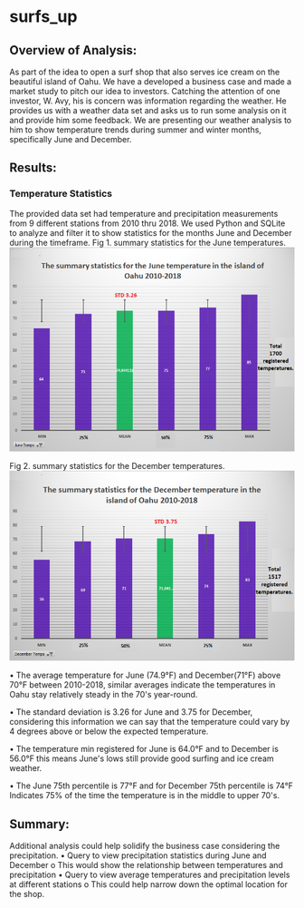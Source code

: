 # surfs_up
## Overview of Analysis:
As part of the idea to open a surf shop that also serves ice cream on the beautiful island of Oahu. We have a developed a business case and made a market study to pitch our idea to investors. Catching the attention of one investor, W. Avy, his is concern was information regarding the weather. He provides us with a weather data set and asks us to run some analysis on it and provide him some feedback. We are presenting our weather analysis to him to show temperature trends during summer and winter months, specifically June and December.

## Results:
### Temperature Statistics ###
The provided data set had temperature and precipitation measurements from 9 different stations from 2010 thru 2018. We used Python and SQLite to analyze and filter it to show statistics for the months June and December during the timeframe.
Fig 1. summary statistics for the June temperatures. 
![](ResourcesM9/june-temp.png) 

Fig 2. summary statistics for the December temperatures. 
![](resourcesM9/dec-temp.png) 
  
•	The average temperature for June (74.9°F) and December(71°F) above 70°F between 2010-2018, similar averages indicate the temperatures in Oahu stay relatively steady in the 70's year-round.

•	The standard deviation is 3.26 for June and 3.75 for December, considering this information we can say that the temperature could vary by 4 degrees above or below the expected temperature.

•	 The temperature min registered for June is 64.0°F and to December is 56.0°F this means June's lows still provide good surfing and ice cream weather.

•	The June 75th percentile is 77°F  and for  December 75th percentile is 74°F Indicates 75% of the time the temperature is in the middle to upper 70's.

## Summary:
Additional analysis could help solidify the business case considering the precipitation.
•	Query to view precipitation statistics during June and December
  o	This would show the relationship between temperatures and precipitation
•	Query to view average temperatures and precipitation levels at different stations
  o	This could help narrow down the optimal location for the shop.
